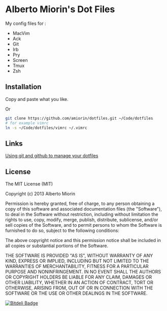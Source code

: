 # Alberto Miorin's Dot Files
My config files for :

* MacVim
* Ack
* Git
* Irb
* Pry
* Screen
* Tmux
* Zsh

## Installation
Copy and paste what you like.

Or
```bash
git clone https://github.com/amiorin/dotfiles.git ~/Code/dotfiles
# for example vimrc
ln -s ~/Code/dotfiles/vimrc ~/.vimrc
```

## Links
[Using git and github to manage your dotfiles](http://blog.smalleycreative.com/tutorials/using-git-and-github-to-manage-your-dotfiles/)

## License

The MIT License (MIT)

Copyright (c) 2013 Alberto Miorin

Permission is hereby granted, free of charge, to any person obtaining a copy of this software and associated documentation files (the "Software"), to deal in the Software without restriction, including without limitation the rights to use, copy, modify, merge, publish, distribute, sublicense, and/or sell copies of the Software, and to permit persons to whom the Software is furnished to do so, subject to the following conditions:

The above copyright notice and this permission notice shall be included in all copies or substantial portions of the Software.

THE SOFTWARE IS PROVIDED "AS IS", WITHOUT WARRANTY OF ANY KIND, EXPRESS OR IMPLIED, INCLUDING BUT NOT LIMITED TO THE WARRANTIES OF MERCHANTABILITY, FITNESS FOR A PARTICULAR PURPOSE AND NONINFRINGEMENT. IN NO EVENT SHALL THE AUTHORS OR COPYRIGHT HOLDERS BE LIABLE FOR ANY CLAIM, DAMAGES OR OTHER LIABILITY, WHETHER IN AN ACTION OF CONTRACT, TORT OR OTHERWISE, ARISING FROM, OUT OF OR IN CONNECTION WITH THE SOFTWARE OR THE USE OR OTHER DEALINGS IN THE SOFTWARE.


[![Bitdeli Badge](https://d2weczhvl823v0.cloudfront.net/amiorin/dotfiles/trend.png)](https://bitdeli.com/free "Bitdeli Badge")

